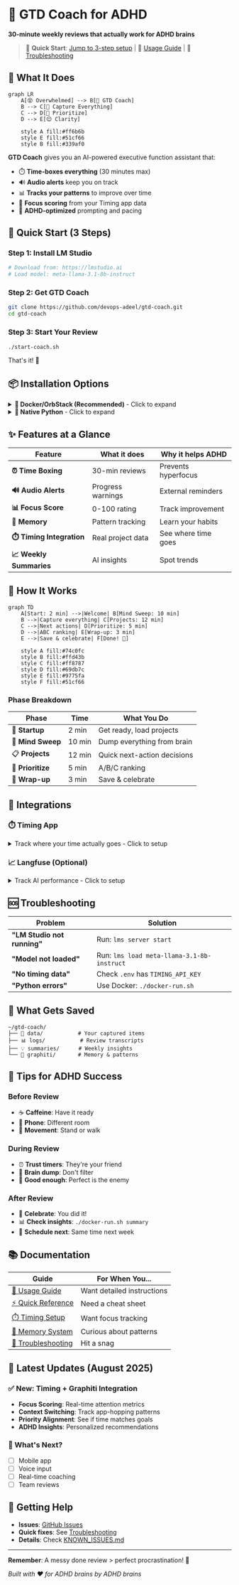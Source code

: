 # 🧠 GTD Coach for ADHD

**30-minute weekly reviews that actually work for ADHD brains**

> 🎯 **Quick Start**: [Jump to 3-step setup](#-quick-start-3-steps) | 📖 [Usage Guide](USAGE_GUIDE.md) | 🔧 [Troubleshooting](#-troubleshooting)

## 🌟 What It Does

```mermaid
graph LR
    A[😵 Overwhelmed] --> B[🤖 GTD Coach]
    B --> C[📝 Capture Everything]
    C --> D[🎯 Prioritize]
    D --> E[😌 Clarity]
    
    style A fill:#ff6b6b
    style E fill:#51cf66
    style B fill:#339af0
```

**GTD Coach** gives you an AI-powered executive function assistant that:
- ⏱️ **Time-boxes everything** (30 minutes max)
- 🔊 **Audio alerts** keep you on track
- 📊 **Tracks your patterns** to improve over time
- 🎯 **Focus scoring** from your Timing app data
- 🤝 **ADHD-optimized** prompting and pacing

## 🚀 Quick Start (3 Steps)

### Step 1: Install LM Studio
```bash
# Download from: https://lmstudio.ai
# Load model: meta-llama-3.1-8b-instruct
```

### Step 2: Get GTD Coach
```bash
git clone https://github.com/devops-adeel/gtd-coach.git
cd gtd-coach
```

### Step 3: Start Your Review
```bash
./start-coach.sh
```

That's it! 🎉

## 📦 Installation Options

<details>
<summary><b>🐳 Docker/OrbStack (Recommended)</b> - Click to expand</summary>

### Why Docker?
✅ No Python issues  
✅ Works everywhere  
✅ Clean setup  

### Setup
```bash
# Install OrbStack: https://orbstack.dev

# Build once
./docker-run.sh build

# Run review
./docker-run.sh
```

### Docker Commands
| Command | What it does |
|---------|-------------|
| `./docker-run.sh` | Run weekly review |
| `./docker-run.sh timing` | Test Timing integration |
| `./docker-run.sh summary` | Generate weekly insights |
| `./docker-run.sh test` | Test Langfuse tracking |

</details>

<details>
<summary><b>🐍 Native Python</b> - Click to expand</summary>

### Requirements
- Python 3.8+
- macOS (for audio alerts)
- pip packages

### Setup
```bash
# Install dependencies
pip install -r requirements.txt

# Run directly
python3 gtd-review.py
```

</details>

## ✨ Features at a Glance

| Feature | What it does | Why it helps ADHD |
|---------|--------------|-------------------|
| **⏰ Time Boxing** | 30-min reviews | Prevents hyperfocus |
| **🔊 Audio Alerts** | Progress warnings | External reminders |
| **📊 Focus Score** | 0-100 rating | Track improvement |
| **🧠 Memory** | Pattern tracking | Learn your habits |
| **⏱️ Timing Integration** | Real project data | See where time goes |
| **📈 Weekly Summaries** | AI insights | Spot trends |

## 🔄 How It Works

```mermaid
graph TD
    A[Start: 2 min] -->|Welcome| B[Mind Sweep: 10 min]
    B -->|Capture everything| C[Projects: 12 min]
    C -->|Next actions| D[Prioritize: 5 min]
    D -->|ABC ranking| E[Wrap-up: 3 min]
    E -->|Save & celebrate| F[Done! 🎉]
    
    style A fill:#74c0fc
    style B fill:#ffd43b
    style C fill:#ff8787
    style D fill:#69db7c
    style E fill:#9775fa
    style F fill:#51cf66
```

### Phase Breakdown

| Phase | Time | What You Do |
|-------|------|------------|
| 🚀 **Startup** | 2 min | Get ready, load projects |
| 🧹 **Mind Sweep** | 10 min | Dump everything from brain |
| 📋 **Projects** | 12 min | Quick next-action decisions |
| 🎯 **Prioritize** | 5 min | A/B/C ranking |
| 🎊 **Wrap-up** | 3 min | Save & celebrate |

## 🔗 Integrations

### ⏱️ Timing App
<details>
<summary>Track where your time actually goes - Click to setup</summary>

1. **Get API Key**: [web.timingapp.com](https://web.timingapp.com)
2. **Configure**: 
   ```bash
   cp .env.example .env
   # Add: TIMING_API_KEY=your-key-here
   ```
3. **Test**: `./docker-run.sh timing`

**What you get:**
- 📊 Focus score (0-100)
- 🔄 Context switch tracking
- ⚡ Priority alignment %
- 🎯 Time sink identification

</details>

### 📈 Langfuse (Optional)
<details>
<summary>Track AI performance - Click to setup</summary>

1. **Run Langfuse**: 
   ```bash
   docker run -p 3000:3000 langfuse/langfuse
   ```
2. **Configure**:
   ```bash
   cp langfuse_tracker.py.example langfuse_tracker.py
   # Add your keys
   ```
3. **View**: http://localhost:3000

</details>

## 🆘 Troubleshooting

| Problem | Solution |
|---------|----------|
| **"LM Studio not running"** | Run: `lms server start` |
| **"Model not loaded"** | Run: `lms load meta-llama-3.1-8b-instruct` |
| **"No timing data"** | Check `.env` has `TIMING_API_KEY` |
| **"Python errors"** | Use Docker: `./docker-run.sh` |

## 📁 What Gets Saved

```
~/gtd-coach/
├── 📝 data/           # Your captured items
├── 📊 logs/           # Review transcripts  
├── 💡 summaries/      # Weekly insights
└── 🧠 graphiti/       # Memory & patterns
```

## 🎯 Tips for ADHD Success

### Before Review
- ☕ **Caffeine**: Have it ready
- 📱 **Phone**: Different room
- 🚶 **Movement**: Stand or walk

### During Review
- ⏰ **Trust timers**: They're your friend
- 📝 **Brain dump**: Don't filter
- 🎯 **Good enough**: Perfect is the enemy

### After Review
- 🎉 **Celebrate**: You did it!
- 📊 **Check insights**: `./docker-run.sh summary`
- 📅 **Schedule next**: Same time next week

## 📚 Documentation

| Guide | For When You... |
|-------|-----------------|
| [📖 Usage Guide](USAGE_GUIDE.md) | Want detailed instructions |
| [⚡ Quick Reference](QUICK_REFERENCE.md) | Need a cheat sheet |
| [⏱️ Timing Setup](TIMING_SETUP.md) | Want focus tracking |
| [🧠 Memory System](GRAPHITI_INTEGRATION.md) | Curious about patterns |
| [🔧 Troubleshooting](KNOWN_ISSUES.md) | Hit a snag |

## 🚀 Latest Updates (August 2025)

### ✅ New: Timing + Graphiti Integration
- **Focus Scoring**: Real-time attention metrics
- **Context Switching**: Track app-hopping patterns  
- **Priority Alignment**: See if time matches goals
- **ADHD Insights**: Personalized recommendations

### 🔄 What's Next?
- [ ] Mobile app
- [ ] Voice input
- [ ] Real-time coaching
- [ ] Team reviews

## 💬 Getting Help

- **Issues**: [GitHub Issues](https://github.com/devops-adeel/gtd-coach/issues)
- **Quick fixes**: See [Troubleshooting](#-troubleshooting)
- **Details**: Check [KNOWN_ISSUES.md](KNOWN_ISSUES.md)

---

**Remember**: A messy done review > perfect procrastination! 🎯

*Built with ❤️ for ADHD brains by ADHD brains*